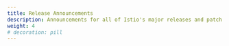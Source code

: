```yaml
---
title: Release Announcements
description: Announcements for all of Istio's major releases and patch releases.
weight: 4
# decoration: pill
---
```

